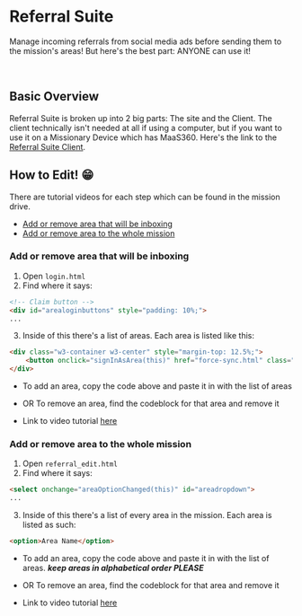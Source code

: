 # Referral Suite

Manage incoming referrals from social media ads before sending them to the mission's areas! But here's the best part: ANYONE can use it!

<br>

## Basic Overview
Referral Suite is broken up into 2 big parts: The site and the Client. The client technically isn't needed at all if using a computer, but if you want to use it on a Missionary Device which has MaaS360. Here's the link to the [Referral Suite Client](https://github.com/ssmission/referral-suite-client).


## How to Edit! 😁
There are tutorial videos for each step which can be found in the mission drive.

* [Add or remove area that will be inboxing](###Add-or-remove-area-that-will-be-inboxing)
* [Add or remove area to the whole mission](###Add-or-remove-area-to-the-whole-mission)

### Add or remove area that will be inboxing

1. Open `login.html`
2. Find where it says:
```html
<!-- Claim button -->
<div id="arealoginbuttons" style="padding: 10%;">
...
```
3. Inside of this there's a list of areas. Each area is listed like this:
```html
<div class="w3-container w3-center" style="margin-top: 12.5%;">
    <button onclick="signInAsArea(this)" href="force-sync.html" class="w3-button w3-xlarge w3-round-large" style="width: 80%">Area Name</button>
</div>
```
* To add an area, copy the code above and paste it in with the list of areas
* OR To remove an area, find the codeblock for that area and remove it

* Link to video tutorial [here](link)


### Add or remove area to the whole mission

1. Open `referral_edit.html`
2. Find where it says:
```html
<select onchange="areaOptionChanged(this)" id="areadropdown">
...
```
3. Inside of this there's a list of every area in the mission. Each area is listed as such:
```html
<option>Area Name</option>
```
* To add an area, copy the code above and paste it in with the list of areas. __*keep areas in alphabetical order PLEASE*__
* OR To remove an area, find the codeblock for that area and remove it

* Link to video tutorial [here](link)